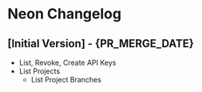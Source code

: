 # Neon Changelog

## [Initial Version] - {PR_MERGE_DATE}

- List, Revoke, Create API Keys
- List Projects
    - List Project Branches